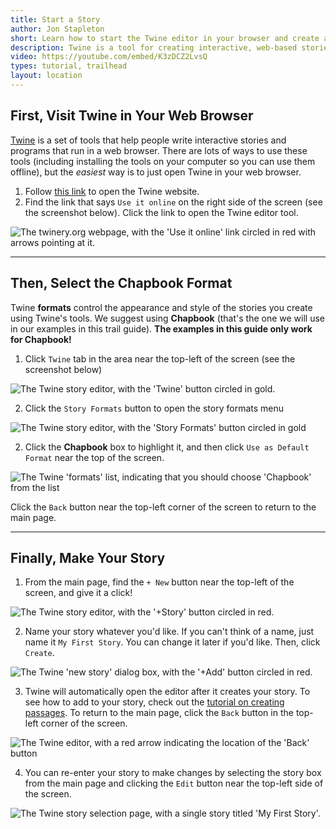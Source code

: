 ```yaml
---
title: Start a Story
author: Jon Stapleton
short: Learn how to start the Twine editor in your browser and create a new story.
description: Twine is a tool for creating interactive, web-based stories. This tutorial shows you how to open the Twine editor and start a new story using the Chapbook format (our recommended starting point).
video: https://youtube.com/embed/K3zDCZ2LvsQ
types: tutorial, trailhead
layout: location
---
```


## First, Visit Twine in Your Web Browser

[Twine](https://twinery.org/) is a set of tools that help people write interactive stories and programs that run in a web browser. There are lots of ways to use these tools (including installing the tools on your computer so you can use them offline), but the *easiest* way is to just open Twine in your web browser.

1. Follow [this link](https://twinery.org/) to open the Twine website.
2. Find the link that says `Use it online` on the right side of the screen (see the screenshot below). Click the link to open the Twine editor tool.

![The twinery.org webpage, with the 'Use it online' link circled in red with arrows pointing at it.](/twine-home.png "Find the 'Use it online' link on twinery.org")

----

## Then, Select the Chapbook Format

Twine **formats** control the appearance and style of the stories you create using Twine's tools. We suggest using **Chapbook** (that's the one we will use in our examples in this trail guide). **The examples in this guide only work for Chapbook!**

1. Click `Twine` tab in the area near the top-left of the screen (see the screenshot below)

![The Twine story editor, with the 'Twine' button circled in gold.](/twine-format.png "Find the 'formats' button")

2. Click the `Story Formats` button to open the story formats menu

![The Twine story editor, with the 'Story Formats' button circled in gold](/twine-format-button.png)

2. Click the **Chapbook** box to highlight it, and then click `Use as Default Format` near the top of the screen.

![The Twine 'formats' list, indicating that you should choose 'Chapbook' from the list](/twine-chapbook.png "Choose 'Chapbook' and return to the main page")

Click the `Back` button near the top-left corner of the screen to return to the main page.

----

## Finally, Make Your Story

1. From the main page, find the `+ New` button near the top-left of the screen, and give it a click!

![The Twine story editor, with the '+Story' button circled in red.](/twine-new-story.png "Click the 'New Story' button")

2. Name your story whatever you'd like. If you can't think of a name, just name it `My First Story`. You can change it later if you'd like. Then, click `Create`.

![The Twine 'new story' dialog box, with the '+Add' button circled in red.](/twine-add-story.png "Click the 'Add' button")

3. Twine will automatically open the editor after it creates your story. To see how to add to your story, check out the [tutorial on creating passages](/locations/create-passage). To return to the main page, click the `Back` button in the top-left corner of the screen.

![The Twine editor, with a red arrow indicating the location of the 'Back' button](/twine-go-home.png "Return the main page by clicking the 'Back' button")

4. You can re-enter your story to make changes by selecting the story box from the main page and clicking the `Edit` button near the top-left side of the screen.

![The Twine story selection page, with a single story titled 'My First Story'.](/twine-select-story.png "Edit your story by clicking on it from the home page.")
